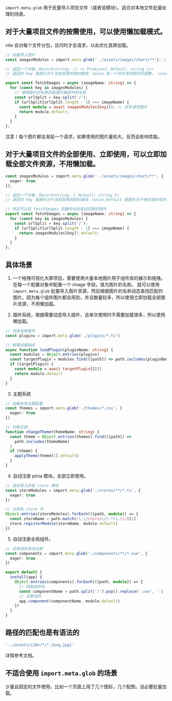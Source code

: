 `import.meta.glob` 用于批量导入项目文件（或者说模块）。适合对本地文件批量处理的场景。

## 对于大量项目文件的按需使用，可以使用懒加载模式。

vite 会对每个文件分包，访问时才会请求，以此优化首屏加载。

```ts
// 批量导入图片
const imagesModules = import.meta.glob('../assets/images/chart/**'); // 默认就是懒加载

// 返回一个对象，Record<string, () => Promise<{ default: string }>>
// 返回的 key 是图片对于当前目录的相对路径，value 是一个异步请求图片的函数， value.default 是图片对于根目录的相对路径

export const fetchImages = async (imageName: string) => {
  for (const key in imagesModules) {
    // 使用图片的名称匹配图片路径中的名称
    const urlSplit = key.split('/');
    if (urlSplit[urlSplit.length - 1] === imageName) {
      const module = await imagesModules[key](); // 异步请求图片
      return module.default;
    }
  }
};
```

注意！每个图片都会发起一个请求，如果使用的图片量较大，反而会影响性能。

## 对于大量项目文件的全部使用、立即使用，可以立即加载全部文件资源，不用懒加载。

```ts
const imagesModules = import.meta.glob('../assets/images/chart/**', {
  eager: true,
});

// 返回一个对象，Record<string, { default: string }>
// 返回的 key 是图片对于当前目录的相对路径，value.default 是图片对于根目录的相对路径

// 然后可以在 fetchImages 函数中动态查找匹配的图片
export const fetchImages = async (imageName: string) => {
  for (const key in imagesModules) {
    const urlSplit = key.split('/');
    if (urlSplit[urlSplit.length - 1] === imageName) {
      return imagesModules[key]?.default;
    }
  }
};
```

## 具体场景

1. 一个拖拽可视化大屏项目，需要使用大量本地图片用于组件库的展示和拖拽。在每一个配置对象中配置一个 image 字段，值为图片的名称。
就可以使用 `import.meta.glob` 批量导入图片资源，然后根据图片的名称动态查找匹配的图片。因为每个组件图片都会用到，并且数量较多，所以使用立即加载全部图片资源，不用懒加载。

2. 插件系统，根据需要动态导入插件，且单次使用时不需要加载很多，所以使用懒加载。

```ts
// 动态加载插件
const plugins = import.meta.glob('./plugins/*.ts')

// 按需加载插件
async function loadPlugin(pluginName: string) {
  const modules = Object.entries(plugins)
  const targetPlugin = modules.find(([path]) => path.includes(pluginName))
  if (targetPlugin) {
    const module = await targetPlugin[1]()
    return module.default
  }
}
```

3. 主题系统

```ts
// 加载所有主题配置
const themes = import.meta.glob('./themes/*.css', {
  eager: true
})

// 切换主题
function changeTheme(themeName: string) {
  const theme = Object.entries(themes).find(([path]) => 
    path.includes(themeName)
  )
  if (theme) {
    applyTheme(theme[1].default)
  }
}
```

4. 自动注册 pinia 模块，全部立即使用。

```ts
// 自动导入所有 store 模块
const storeModules = import.meta.glob('./stores/**/*.ts', {
  eager: true
})

// 注册到 store 中
Object.entries(storeModules).forEach(([path, module]) => {
  const storeName = path.match(/\.\/stores\/(.*)\.ts/)[1]
  store.registerModule(storeName, module.default)
})
```

5. 自动注册全局组件。

```ts
// 全局组件自动注册
const components = import.meta.glob('./components/**/*.vue', {
  eager: true
})

export default {
  install(app) {
    Object.entries(components).forEach(([path, module]) => {
      // 获取组件名
      const componentName = path.split('/').pop().replace('.vue', '')
      // 注册组件
      app.component(componentName, module.default)
    })
  }
}
```

## 路径的匹配也是有语法的

```ts
'../assets/i18n/*/*.{png,jpg}'
```

详情参考文档。

## 不适合使用 `import.meta.glob` 的场景

少量且固定的文件使用，比如一个页面上用了几个图标，几个配图。没必要批量加载。